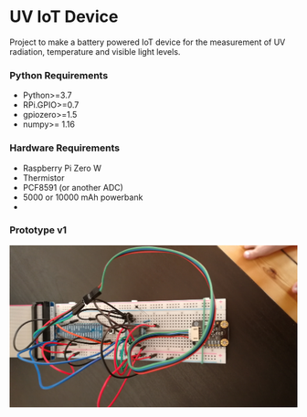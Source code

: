 # UV IoT Device

Project to make a battery powered IoT device for the measurement of UV radiation, temperature and visible light levels.

### Python Requirements

- Python>=3.7
- RPi.GPIO>=0.7
- gpiozero>=1.5
- numpy>= 1.16

### Hardware Requirements

- Raspberry Pi Zero W
- Thermistor
- PCF8591 (or another ADC)
- 5000 or 10000 mAh powerbank
-

### Prototype v1

![Breadboard of the v1 set-up](images/IMG_20200521_183127.jpg)
